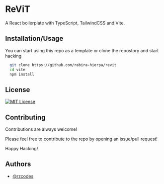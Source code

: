 # ReViT

A React boilerplate with TypeScript, TailwindCSS and Vite.

## Installation/Usage

You can start using this repo as a template or clone the repostory and start hacking

```bash
  git clone https://github.com/rabira-hierpa/revit
  cd vite
  npm install
```

## License

[![MIT License](https://img.shields.io/badge/License-MIT-green.svg)](https://choosealicense.com/licenses/mit/)

## Contributing

Contributions are always welcome!

Please feel free to contribute to the repo by opening an issue/pull request!

Happy Hacking!

## Authors

- [@rzcodes](https://www.github.com/rabira-hierpa)
